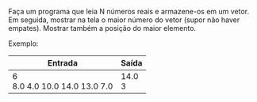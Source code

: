 Faça um programa que leia N números reais e armazene-os em um vetor. Em seguida, mostrar na tela o maior número 
do vetor (supor não haver empates). Mostrar também a posição do maior elemento.

Exemplo:

| Entrada                         | Saída     |
|---------------------------------|-----------|
| 6<br>8.0 4.0 10.0 14.0 13.0 7.0 | 14.0<br>3 |